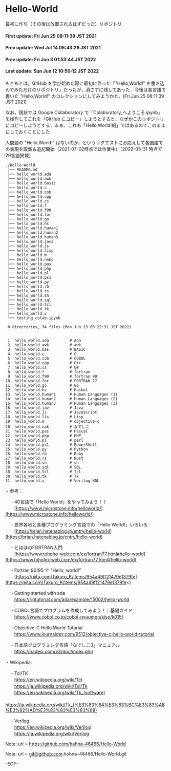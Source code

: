 # Hello-World
最初に作り（その後は放置されるはずだった）リポジトリ

#### First update: Fri Jun 25 08:11:39 JST 2021
#### Prev update: Wed Jul 14 06:43:26 JST 2021
#### Prev update: Fri Jun  3 01:53:44 JST 2022
#### Last update: Sun Jun 12 10:50:12 JST 2022

もともとは，GitHub を学び始めた際に最初に作った「"Hello,World!" を書き込んでみただけのリポジトリ」だったが，消さずに残してあった．今後は各言語で書いた "Hello,World!" のコレクションにしてみようかと．(Fri Jun 25 08:11:39 JST 2021)

なお，現状では Google Collaboratory で「Colaboratory_へようこそ.ipynb」を操作してこれを「GitHub にコピー」しようとすると，なぜかこのリポジトリにコピーしようとする．まぁ、これも「Hello,World!的」ではあるのでこのままにしておくことにした．

人間語の "Hello,World!" はないのか，というリクエストにお応えして各国語での表現を取集＆追記開始（2021-07-02時点では作業中）（2022-05-31 時点で 29言語掲載）


    ./Hello-World
     ├── README.md
     ├── hello_world.ada
     ├── hello_world.awk
     ├── hello_world.basic
     ├── hello_world.c
     ├── hello_world.cob
     ├── hello_world.cpp
     ├── hello_world.cs
     ├── hello_world.f
     ├── hello_world.f90
     ├── hello_world.for
     ├── hello_world.go
     ├── hello_world.hs
     ├── hello_world.human1
     ├── hello_world.human2
     ├── hello_world.human3
     ├── hello_world.java
     ├── hello_world.js
     ├── hello_world.lisp
     ├── hello_world.m
     ├── hello_world.nako
     ├── hello_world.pas
     ├── hello_world.php
     ├── hello_world.pl
     ├── hello_world.ps1
     ├── hello_world.py
     ├── hello_world.rb
     ├── hello_world.rs
     ├── hello_world.sh
     ├── hello_world.sql
     ├── hello_world.tcl
     ├── hello_world.tk
     ├── hello_world.v
     └── testing_colab.ipynb
     
     0 directories, 34 files (Mon Jun 13 05:22:31 JST 2022)


     1	hello_world.ada         # Ada
     2	hello_world.awk         # awk
     3	hello_world.bas         # BASIC
     4	hello_world.c           # C
     5	hello_world.cob         # COBOL
     6	hello_world.cpp         # C++
     7	hello_world.cs          # C#
     8	hello_world.f           # fortran
     9	hello_world.f90         # fortran 90
    10	hello_world.for         # FORTRAN 77
    11	hello_world.go          # Go
    12	hello_world.hs          # Haskel
    13	hello_world.human1      # Human Languages (1)
    14	hello_world.human2      # Human Languages (2)
    15	hello_world.human3      # Human Languages (3)
    16	hello_world.jav         # Java
    17	hello_world.js          # JavaScript
    18	hello_world.lis         # Lisp
    19	hello_world.m           # objective-c
    20	hello_world.nak         # なでしこ
    21	hello_world.pas         # Pascal
    22	hello_world.php         # PHP
    23	hello_world.pl          # perl
    24	hello_world.ps1         # PowerShell
    25	hello_world.py          # Python
    26	hello_world.rb          # Ruby
    27	hello_world.rs          # Rust
    28	hello_world.sh          # sh
    29	hello_world.sql         # SQL
    30	hello_world.tcl         # Tcl
    30	hello_world.tk          # Tk
    31	hello_world.v           # Verilog HDL


・参考：

　・40言語で「Hello World」をやってみよう！！<BR>
　　[https://www.microstone.info/helloworld/](https://www.microstone.info/helloworld/)

　・世界各地と各種プログラミング言語での「Hello World!」いろいろ<BR>
　　[https://brian.hatenablog.jp/entry/hello-world](https://brian.hatenablog.jp/entry/hello-world)

　・とほほのFORTRAN入門<BR>
　　[https://www.tohoho-web.com/ex/fortran77.html#hello-world](https://www.tohoho-web.com/ex/fortran77.html#hello-world)

　・Fortran 90/95 で "Hello, world!"<BR>
　　[https://qiita.com/Takuro_K/items/954a49ff21479e1379fe](https://qiita.com/Takuro_K/items/954a49ff21479e1379fe<)

　・Getting started with ada<BR>
　　https://riptutorial.com/ada/example/15002/hello-world

　・COBOL言語でプログラムを作成してみよう！｜基礎ガイド<BR>
　　https://www.cobol.co.jp/cobol-nyuumon/kiso/k015/

　・Objective-C Hello World Tutorial<BR>
　　https://www.journaldev.com/9512/objective-c-hello-world-tutorial

　・日本語プログラミング言語「なでしこ3」マニュアル<BR>
　　https://nadesi.com/v3/doc/index.php


・Wikipedia:

　・Tcl/TK<BR>
　　https://en.wikipedia.org/wiki/Tcl<BR>
　　https://ja.wikipedia.org/wiki/Tcl/Tk<BR>
　　https://en.wikipedia.org/wiki/Tk_(software)<BR>
　　https://ja.wikipedia.org/wiki/Tk_(%E3%83%84%E3%83%BC%E3%83%AB%E3%82%AD%E3%83%83%E3%83%88)<BR>

　・Verilog<BR>
　　https://en.wikipedia.org/wiki/Verilog<BR>
　　https://ja.wikipedia.org/wiki/Verilog<BR>


Note:   url = https://github.com/hohno-46466/Hello-World

Note:   url = git@github.com:hohno-46466/Hello-World.git

-EOF-
